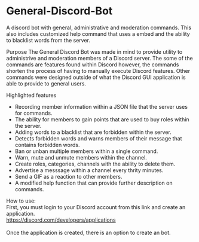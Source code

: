# General-Discord-Bot
A discord bot with general, administrative and moderation commands. This also includes customized help command that uses a embed and the ability to blacklist words from the server. 

Purpose
The General Discord Bot was made in mind to provide utility to administrive and moderation members of a Discord server. The some of the commands are features found within Discord however, the commands shorten the process of having to manually execute Discord features. Other commands were designed outside of what the Discord GUI application is able to provide to general users.

Highlighted features <br/>
- Recording member information within a JSON file that the server uses for commands.<br/>
- The ability for members to gain points that are used to buy roles within the server.<br/>
- Adding words to a blacklist that are forbidden within the server.<br/>
- Detects forbidden words and warns members of their message that contains forbidden words.<br/>
- Ban or unban multiple members within a single command.<br/>
- Warn, mute and unmute members within the channel.<br/>
- Create roles, categories, channels with the ability to delete them.<br/>
- Advertise a messsage within a channel every thrity minutes.<br/>
- Send a GIF as a reaction to other members.<br/>
- A modified help function that can provide further description on commands.<br/>

How to use:<br/>
First, you must login to your Discord account from this link and create an application.<br/>
https://discord.com/developers/applications<br/>
<br/>
Once the application is created, there is an option to create an bot.


